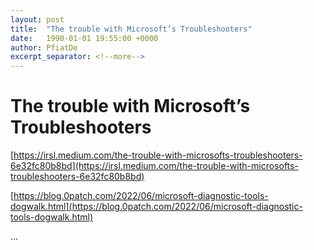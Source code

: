 ```yaml
---
layout: post
title:  "The trouble with Microsoft’s Troubleshooters"
date:   1990-01-01 19:55:00 +0000
author: PfiatDe
excerpt_separator: <!--more-->
---
```


# The trouble with Microsoft’s Troubleshooters

[https://irsl.medium.com/the-trouble-with-microsofts-troubleshooters-6e32fc80b8bd](https://irsl.medium.com/the-trouble-with-microsofts-troubleshooters-6e32fc80b8bd)

[https://blog.0patch.com/2022/06/microsoft-diagnostic-tools-dogwalk.html](https://blog.0patch.com/2022/06/microsoft-diagnostic-tools-dogwalk.html)

...
<!--more-->
